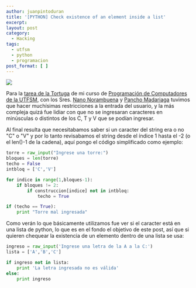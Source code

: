 ```yaml
---
author: juanpintoduran
title: '[PYTHON] Check existence of an element inside a list'
excerpt:
layout: post
category:
  - Hacking
tags:
  - utfsm
  - python
  - programacion
post_format: [ ]
---
```


[![][4]][4]

Para la [tarea de la Tortuga][1] de mi curso de [Programación de Computadores de la UTFSM][2], con los Sres. [Nano Norambuena][5] y [Pancho Madariaga][3] tuvimos que hacer muchísimas restricciones a la entrada del usuario, y la más compleja quizá fue lidiar con que no se ingresaran caracteres en minúsculas o distintos de los C, T y V que se podían ingresar.

Al final resulta que necesitabamos saber si un caracter del string era o no "C" o "V" y por lo tanto revisabamos el string desde el índice 1 hasta el -2 (o el len()-1 de la cadena), aquí pongo el código simplificado como ejemplo:

~~~python
torre = raw_input("Ingrese una torre:")
bloques = len(torre)
techo = False
intbloq = ['C','V']

for indice in range(1,bloques-1):
    if bloques != 2:
        if construccion[indice] not in intbloq:
            techo = True

if (techo == True):
    print "Torre mal ingresada"
~~~

Como verán lo que básicamente utilizamos fue ver si el caracter está en una lista de python, lo que es en el fondo el objetivo de este post, así que si quieren chequear la existencia de un elemento dentro de una lista se usa:

~~~python
ingreso = raw_input('Ingrese una letra de la A a la C:')
lista = ['A','B','C']

if ingreso not in lista:
    print 'La letra ingresada no es válida'
else:
    print ingreso

~~~

 [1]: http://progra.usm.cl/apunte/tareas/2013-1/tarea-1.html
 [2]: http://progra.usm.cl/
 [3]: http://github.com/franciscomadariaga
 [4]: http://cabargas.com/images/tortuga.png
 [5]: http://github.com/nanorambuena